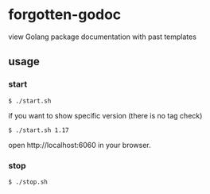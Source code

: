 # forgotten-godoc
view Golang package documentation with past templates

## usage
### start
```
$ ./start.sh
```

if you want to show specific version (there is no tag check)
```
$ ./start.sh 1.17
```

open http://localhost:6060 in your browser.

### stop
```
$ ./stop.sh
```
